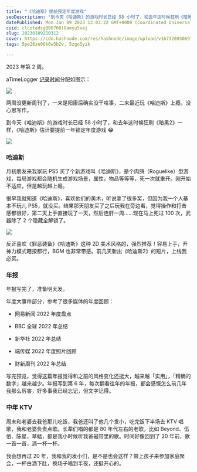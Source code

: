 ```yaml
---
title: "《哈迪斯》提前预定年度游戏"
seoDescription: "到今天《哈迪斯》的游戏时长已经 58 小时了，和去年这时候狂刷《暗黑2》一样，《哈迪斯》估计要提前一年锁定年度游戏。"
datePublished: Mon Jan 09 2023 13:03:22 GMT+0000 (Coordinated Universal Time)
cuid: clcotedsg000708l8amyu5xaj
slug: 20230109210312
cover: https://cdn.hashnode.com/res/hashnode/image/upload/v1673269306971/9e2ce03e-5c46-4519-9dd8-5b842745f34b.png
tags: 5pe26ze06k6w5b2v, 5zgo5yik

---
```


2023 年第 2 周。

aTimeLogger [记录时间](http://mp.weixin.qq.com/s?__biz=MzI3MzU5MDA1OQ==&mid=2247485032&idx=1&sn=acb21dab9e80298f57f65f3a9ea3a1c7&chksm=eb21b42cdc563d3a565d6c98ad7010303e68799b4f29c829a6c1fd89ff190878ddb44f22a899&scene=21#wechat_redirect)分配如图示：

![](https://cdn.hashnode.com/res/hashnode/image/upload/v1673269303252/56b4eb33-7bf9-4c04-b838-60d22d7b1c92.jpeg)

两周没更新周刊了，一来是阳康后确实没干啥事，二来最近玩《哈迪斯》上瘾，没心思写作。

到今天《哈迪斯》的游戏时长已经 58 小时了，和去年这时候狂刷《暗黑2》一样，《哈迪斯》估计要提前一年锁定年度游戏 😂

![](https://cdn.hashnode.com/res/hashnode/image/upload/v1673269318332/c1918c22-12ab-4497-9c75-6ce580296276.jpeg)

### **哈迪斯**

月初朋友来我家玩 PS5 买了个新游戏叫《哈迪斯》，是个肉鸽（Roguelike）型游戏，每局游戏都会随机生成游戏场景，属性，物品等等等，死一次就重开。刚开始不适应，但是越玩越上瘾。

很早我就知道《哈迪斯》，喜欢他们的美术，听说拿了很多奖，但因为我一个人基本不玩儿 PS5，就没买。结果那天朋友买了之后玩我在旁边看，觉得操作和打击感都很好，第二天上手直接玩了一天，然后连肝一周……现在马上死过 100 次，武器除了 2 个隐藏全解锁了。

![](https://cdn.hashnode.com/res/hashnode/image/upload/v1673269326396/ebdd5673-9d90-467b-aca5-593b3898219d.jpeg)

反正喜欢《罪恶装备》《哈迪斯》这种 2D 美术风格的，强烈推荐！容易上手，开神力模式瞎按都行，BGM 也非常带感。前几天新出《哈迪斯2》的短片，上线我必买。

### **年报**

年报写完了，准备明天发。

年度大事件部分，参考了很多媒体的年度回顾：

* 网易新闻 2022 年度盘点
    
* BBC 全球 2022 年总结
    
* 新华社 2022 年总结
    
* 端传媒 2022 年度照片回顾
    
* 财新周刊 2022 年总结
    

写完预览，觉得这篇年报觉得和之前的风格变化还挺大，越来越「实用」，「精确的数字」越来越少。年报写到第 6 年，每次翻看往年的年报，都会感慨怎么前几年我那么厉害，好多事我已经忘记，但文字记得。

### **中年 KTV**

周末和老婆去我爸那儿吃饭，我爸还叫了他几个发小，吃完饭下半场去 KTV 唱歌，我和老婆负责点歌。长辈们唱的都是 80 年代左右的老歌，比如 Beyond、伍佰、陈星，草蜢，都是我小时候听我爸磁带里的歌。时间好像回到了 20 年前，歌一首一首，酒一杯一杯。

我会想再过 20 年，我和我的发小们，是不是也会这样？带上孩子来参加家庭聚会，一杯白酒下肚，换场子唱到半夜，还挺开心的。